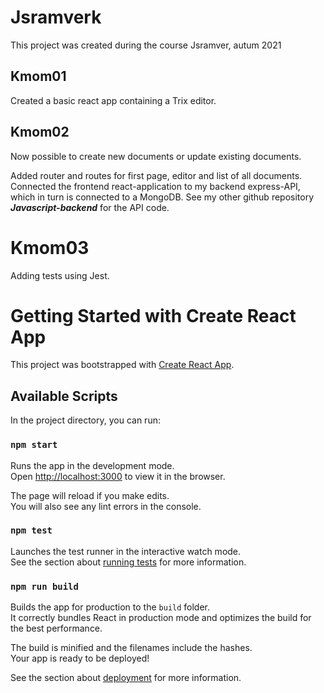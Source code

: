 # Jsramverk

This project was created during the course Jsramver, autum 2021

## Kmom01

Created a basic react app containing a Trix editor.

## Kmom02

Now possible to create new documents or update existing documents.

Added router and routes for first page, editor and list of all documents. Connected the frontend react-application to my backend express-API, which in turn is connected to a MongoDB. See my other github repository ***Javascript-backend*** for the API code.

# Kmom03

Adding tests using Jest.


# Getting Started with Create React App

This project was bootstrapped with [Create React App](https://github.com/facebook/create-react-app).

## Available Scripts

In the project directory, you can run:

### `npm start`

Runs the app in the development mode.\
Open [http://localhost:3000](http://localhost:3000) to view it in the browser.

The page will reload if you make edits.\
You will also see any lint errors in the console.

### `npm test`

Launches the test runner in the interactive watch mode.\
See the section about [running tests](https://facebook.github.io/create-react-app/docs/running-tests) for more information.

### `npm run build`

Builds the app for production to the `build` folder.\
It correctly bundles React in production mode and optimizes the build for the best performance.

The build is minified and the filenames include the hashes.\
Your app is ready to be deployed!

See the section about [deployment](https://facebook.github.io/create-react-app/docs/deployment) for more information.

